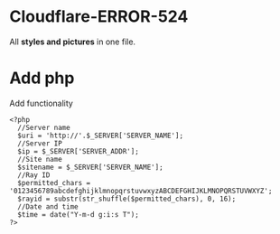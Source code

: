 # Cloudflare-ERROR-524

All **styles and pictures** in one file.

# Add php

Add functionality

	<?php
	  //Server name
	  $uri = 'http://'.$_SERVER['SERVER_NAME']; 
	  //Server IP
	  $ip = $_SERVER['SERVER_ADDR'];
	  //Site name
	  $sitename = $_SERVER['SERVER_NAME'];
	  //Ray ID
	  $permitted_chars = '0123456789abcdefghijklmnopqrstuvwxyzABCDEFGHIJKLMNOPQRSTUVWXYZ';
	  $rayid = substr(str_shuffle($permitted_chars), 0, 16);
	  //Date and time
	  $time = date("Y-m-d g:i:s T"); 
	?>
